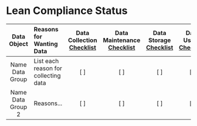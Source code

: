 # Lean Compliance Status

|    Data Object    | Reasons for Wanting Data             | Data Collection <br />[Checklist](./../checklists/collection.md) | Data Maintenance <br />[Checklist](./../checklists/maintenence.md) | Data Storage <br />[Checklist](./../checklists/storage.md) | Data Usage <br />[Checklist](./../checklists/usage.md) | Data Publication <br />[Checklist](./../checklists/publication.md) | Data Archival <br />[Checklist](./../checklists/archival.md) | Data Erasure <br />[Checklist](./../checklists/erasure.md) |
| :---------------: | :----------------------------------- | :--------------------------------------------------------------: | :----------------------------------------------------------------: | :--------------------------------------------------------: | :----------------------------------------------------: | :----------------------------------------------------------------: | :----------------------------------------------------------: | :--------------------------------------------------------: |
|  Name Data Group  | List each reason for collecting data |                               [ ]                                |                                [ ]                                 |                            [ ]                             |                          [ ]                           |                                [ ]                                 |                             [ ]                              |                            [ ]                             |
| Name Data Group 2 | Reasons...                           |                               [ ]                                |                                [ ]                                 |                            [ ]                             |                          [ ]                           |                                [ ]                                 |                             [ ]                              |                            [ ]                             |
